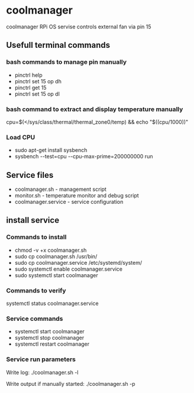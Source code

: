 # coolmanager

coolmanager RPi OS servise controls external fan via pin 15

## Usefull terminal commands

### bash commands to manage pin manually

- pinctrl help
- pinctrl set 15 op dh
- pinctrl get 15
- pinctrl set 15 op dl

### bash command to extract and display temperature manually

cpu=$(</sys/class/thermal/thermal_zone0/temp) && echo "$((cpu/1000))"

### Load CPU

- sudo apt-get install sysbench
- sysbench --test=cpu --cpu-max-prime=200000000 run

## Service files

- coolmanager.sh - management script
- monitor.sh - temperature monitor and debug script
- coolmanager.service - service configuration

## install service

### Commands to install

- chmod -v +x coolmanager.sh
- sudo cp coolmanager.sh /usr/bin/
- sudo cp coolmanager.service /etc/systemd/system/
- sudo systemctl enable coolmanager.service
- sudo systemctl start coolmanager

### Commands to verify

systemctl status coolmanager.service

### Service commands

- systemctl start coolmanager
- systemctl stop coolmanager
- systemctl restart coolmanager

### Service run parameters

Write log:
./coolmanager.sh -l

Write output if manually started:
./coolmanager.sh -p
